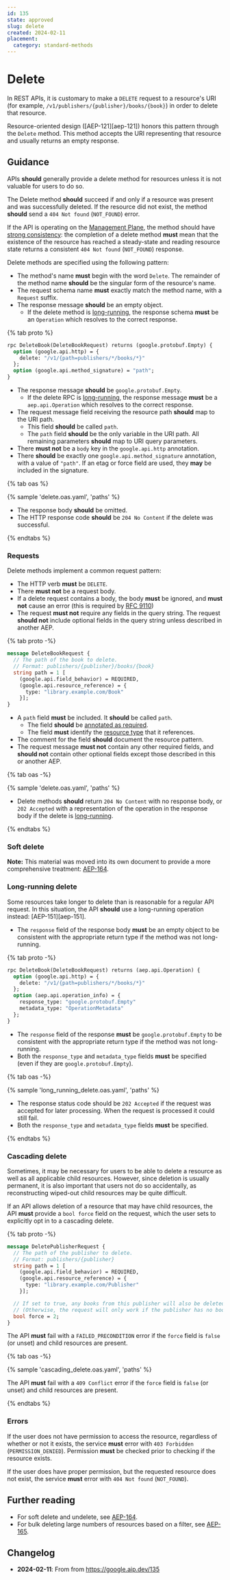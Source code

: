 ```yaml
---
id: 135
state: approved
slug: delete
created: 2024-02-11
placement:
  category: standard-methods
---
```

# Delete

In REST APIs, it is customary to make a `DELETE` request to a resource's URI
(for example, `/v1/publishers/{publisher}/books/{book}`) in order to delete
that resource.

Resource-oriented design ([AEP-121][aep-121]) honors this pattern through the
`Delete` method. This method accepts the URI representing that resource and
usually returns an empty response.

## Guidance

APIs **should** generally provide a delete method for resources unless it is
not valuable for users to do so.

The Delete method **should** succeed if and only if a resource was present and
was successfully deleted. If the resource did not exist, the method **should**
send a `404 Not found` (`NOT_FOUND`) error.

If the API is operating on the [Management Plane][], the method should have
[strong consistency][]: the completion of a delete method **must** mean that
the existence of the resource has reached a steady-state and reading resource
state returns a consistent `404 Not found` (`NOT_FOUND`) response.

Delete methods are specified using the following pattern:

- The method's name **must** begin with the word `Delete`. The remainder of the
  method name **should** be the singular form of the resource's name.
- The request schema name **must** exactly match the method name, with a
  `Request` suffix.
- The response message **should** be an empty object.
  - If the delete method is [long-running](#long-running-delete), the response
    schema **must** be an `Operation` which resolves to the correct response.

{% tab proto %}

```proto
rpc DeleteBook(DeleteBookRequest) returns (google.protobuf.Empty) {
  option (google.api.http) = {
    delete: "/v1/{path=publishers/*/books/*}"
  };
  option (google.api.method_signature) = "path";
}
```

- The response message **should** be `google.protobuf.Empty`.
  - If the delete RPC is [long-running](#long-running-delete), the response
    message **must** be a `aep.api.Operation` which resolves to the correct
    response.
- The request message field receiving the resource path **should** map to the
  URI path.
  - This field **should** be called `path`.
  - The `path` field **should** be the only variable in the URI path. All
    remaining parameters **should** map to URI query parameters.
- There **must not** be a `body` key in the `google.api.http` annotation.
- There **should** be exactly one `google.api.method_signature` annotation,
  with a value of `"path"`. If an etag or force field are used, they **may** be
  included in the signature.

{% tab oas %}

{% sample 'delete.oas.yaml', 'paths' %}

- The response body **should** be omitted.
- The HTTP response code **should** be `204 No Content` if the delete was
  successful.

{% endtabs %}

### Requests

Delete methods implement a common request pattern:

- The HTTP verb **must** be `DELETE`.
- There **must not** be a request body.
- If a delete request contains a body, the body **must** be ignored, and **must
  not** cause an error (this is required by [RFC 9110][])
- The request **must not** require any fields in the query string. The request
  **should not** include optional fields in the query string unless described
  in another AEP.

{% tab proto -%}

```proto
message DeleteBookRequest {
  // The path of the book to delete.
  // Format: publishers/{publisher}/books/{book}
  string path = 1 [
    (google.api.field_behavior) = REQUIRED,
    (google.api.resource_reference) = {
      type: "library.example.com/Book"
    }];
}
```

- A `path` field **must** be included. It **should** be called `path`.
  - The field **should** be [annotated as required][aep-203].
  - The field **must** identify the [resource type][aep-123] that it
    references.
- The comment for the field **should** document the resource pattern.
- The request message **must not** contain any other required fields, and
  **should not** contain other optional fields except those described in this
  or another AEP.

{% tab oas -%}

{% sample 'delete.oas.yaml', 'paths' %}

- Delete methods **should** return `204 No Content` with no response body, or
  `202 Accepted` with a representation of the operation in the response body if
  the delete is [long-running](#long-running-delete).

{% endtabs %}

### Soft delete

**Note:** This material was moved into its own document to provide a more
comprehensive treatment: [AEP-164][aep-164].

### Long-running delete

Some resources take longer to delete than is reasonable for a regular API
request. In this situation, the API **should** use a long-running operation
instead: [AEP-151][aep-151].

- The `response` field of the response body **must** be an empty object to be
  consistent with the appropriate return type if the method was not
  long-running.

{% tab proto -%}

```proto
rpc DeleteBook(DeleteBookRequest) returns (aep.api.Operation) {
  option (google.api.http) = {
    delete: "/v1/{path=publishers/*/books/*}"
  };
  option (aep.api.operation_info) = {
    response_type: "google.protobuf.Empty"
    metadata_type: "OperationMetadata"
  };
}
```

- The `response` field of the response **must** be `google.protobuf.Empty` to
  be consistent with the appropriate return type if the method was not
  long-running.
- Both the `response_type` and `metadata_type` fields **must** be specified
  (even if they are `google.protobuf.Empty`).

{% tab oas -%}

{% sample 'long_running_delete.oas.yaml', 'paths' %}

- The response status code should be `202 Accepted` if the request was accepted
  for later processing. When the request is processed it could still fail.
- Both the `response_type` and `metadata_type` fields **must** be specified.

{% endtabs %}

### Cascading delete

Sometimes, it may be necessary for users to be able to delete a resource as
well as all applicable child resources. However, since deletion is usually
permanent, it is also important that users not do so accidentally, as
reconstructing wiped-out child resources may be quite difficult.

If an API allows deletion of a resource that may have child resources, the API
**must** provide a `bool force` field on the request, which the user sets to
explicitly opt in to a cascading delete.

{% tab proto -%}

```proto
message DeletePublisherRequest {
  // The path of the publisher to delete.
  // Format: publishers/{publisher}
  string path = 1 [
    (google.api.field_behavior) = REQUIRED,
    (google.api.resource_reference) = {
      type: "library.example.com/Publisher"
    }];

  // If set to true, any books from this publisher will also be deleted.
  // (Otherwise, the request will only work if the publisher has no books.)
  bool force = 2;
}
```

The API **must** fail with a `FAILED_PRECONDITION` error if the `force` field
is `false` (or unset) and child resources are present.

{% tab oas -%}

{% sample 'cascading_delete.oas.yaml', 'paths' %}

The API **must** fail with a `409 Conflict` error if the `force` field is
`false` (or unset) and child resources are present.

{% endtabs %}

### Errors

If the user does not have permission to access the resource, regardless of
whether or not it exists, the service **must** error with `403 Forbidden`
(`PERMISSION_DENIED`). Permission **must** be checked prior to checking if the
resource exists.

If the user does have proper permission, but the requested resource does not
exist, the service **must** error with `404 Not found` (`NOT_FOUND`).

## Further reading

- For soft delete and undelete, see [AEP-164][aep-164].
- For bulk deleting large numbers of resources based on a filter, see
  [AEP-165][aep-165].

## Changelog

- **2024-02-11**: From from https://google.aip.dev/135

<!-- prettier-ignore-start -->
[aep-123]: ./0123.md
[aep-128]: ./0128.md
[aep-131]: ./0131.md
[aep-132]: ./0132.md
[aep-136]: ./0136.md
[aep-154]: ./0154.md
[aep-164]: ./0164.md
[aep-165]: ./0165.md
[aep-203]: ./0203.md
[aep-214]: ./0214.md
[aep-216]: ./0216.md
[management plane]: ./0111.md#management-plane
[strong consistency]: ./0121.md#strong-consistency
[etag]: ./0134.md#etags
[RFC 9110]: https://www.rfc-editor.org/rfc/rfc9110.html#name-delete
<!-- prettier-ignore-end -->

